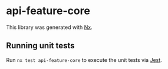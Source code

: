 # api-feature-core

This library was generated with [Nx](https://nx.dev).

## Running unit tests

Run `nx test api-feature-core` to execute the unit tests via [Jest](https://jestjs.io).
